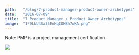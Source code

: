 ```yaml
---
path:	"/blog/7-product-manager-product-owner-archetypes"
date:	"2016-07-09"
title:	"7 Product Manager / Product Owner Archetypes"
image:	"1*9LbU4Sa35EnHqIOHBh7wKA.png"
---
```


Note: PMP is a project management certification

![](/images/1*9LbU4Sa35EnHqIOHBh7wKA.png)